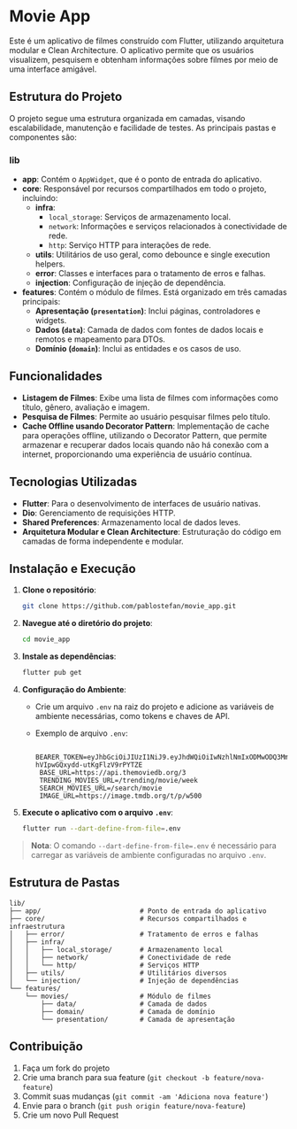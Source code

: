 # Movie App

Este é um aplicativo de filmes construído com Flutter, utilizando arquitetura modular e Clean
Architecture.
O aplicativo permite que os usuários visualizem, pesquisem e obtenham informações sobre filmes por
meio de uma interface amigável.

## Estrutura do Projeto

O projeto segue uma estrutura organizada em camadas, visando escalabilidade, manutenção e facilidade
de testes.
As principais pastas e componentes são:

### lib

- **app**: Contém o `AppWidget`, que é o ponto de entrada do aplicativo.
- **core**: Responsável por recursos compartilhados em todo o projeto, incluindo:
    - **infra**:
        - `local_storage`: Serviços de armazenamento local.
        - `network`: Informações e serviços relacionados à conectividade de rede.
        - `http`: Serviço HTTP para interações de rede.
    - **utils**: Utilitários de uso geral, como debounce e single execution helpers.
    - **error**: Classes e interfaces para o tratamento de erros e falhas.
    - **injection**: Configuração de injeção de dependência.
- **features**: Contém o módulo de filmes. Está organizado em três camadas principais:
    - **Apresentação (`presentation`)**: Inclui páginas, controladores e widgets.
    - **Dados (`data`)**: Camada de dados com fontes de dados locais e remotos e mapeamento para
      DTOs.
    - **Domínio (`domain`)**: Inclui as entidades e os casos de uso.

## Funcionalidades

- **Listagem de Filmes**: Exibe uma lista de filmes com informações como título, gênero, avaliação e
  imagem.
- **Pesquisa de Filmes**: Permite ao usuário pesquisar filmes pelo título.
- **Cache Offline usando Decorator Pattern**: Implementação de cache para operações offline,
  utilizando o Decorator Pattern,
  que permite armazenar e recuperar dados locais quando não há conexão com a internet,
  proporcionando uma experiência de
  usuário contínua.

## Tecnologias Utilizadas

- **Flutter**: Para o desenvolvimento de interfaces de usuário nativas.
- **Dio**: Gerenciamento de requisições HTTP.
- **Shared Preferences**: Armazenamento local de dados leves.
- **Arquitetura Modular e Clean Architecture**: Estruturação do código em camadas de forma
  independente e modular.

## Instalação e Execução

1. **Clone o repositório**:
   ```bash
   git clone https://github.com/pablostefan/movie_app.git
   ```

2. **Navegue até o diretório do projeto**:
   ```bash
   cd movie_app
   ```

3. **Instale as dependências**:
   ```bash
   flutter pub get
   ```

4. **Configuração do Ambiente**:
    - Crie um arquivo `.env` na raiz do projeto e adicione as variáveis de ambiente necessárias,
      como tokens e chaves de API.
    - Exemplo de arquivo `.env`:
   
       ```plaintext
        BEARER_TOKEN=eyJhbGciOiJIUzI1NiJ9.eyJhdWQiOiIwNzhlNmIxODMwODQ3MmMxMmQ2YWUwNDc5MTliY2RiZiIsIm5iZiI6MTcyODA5NTY0OC4zMTA1NDYsInN1YiI6IjY0NTEzZDlhNDM1MDExMDBlYTNhMTk1ZiIsInNjb3BlcyI6WyJhcGlfcmVhZCJdLCJ2ZXJzaW9uIjoxfQ.J2Gju5G6gE0_Twm-hVIpwGQxydd-utKgFlzV9rPYTZE
        BASE_URL=https://api.themoviedb.org/3
        TRENDING_MOVIES_URL=/trending/movie/week
        SEARCH_MOVIES_URL=/search/movie
        IMAGE_URL=https://image.tmdb.org/t/p/w500
        ```

5. **Execute o aplicativo com o arquivo `.env`**:
    ```bash
    flutter run --dart-define-from-file=.env
    ```

> **Nota**: O comando `--dart-define-from-file=.env` é necessário para carregar as variáveis de
> ambiente configuradas no arquivo `.env`.

## Estrutura de Pastas

```plaintext
lib/
├── app/                         # Ponto de entrada do aplicativo
├── core/                        # Recursos compartilhados e infraestrutura
│   ├── error/                   # Tratamento de erros e falhas
│   ├── infra/
│   │   ├── local_storage/       # Armazenamento local
│   │   ├── network/             # Conectividade de rede
│   │   └── http/                # Serviços HTTP
│   ├── utils/                   # Utilitários diversos
│   └── injection/               # Injeção de dependências
└── features/
    └── movies/                  # Módulo de filmes
        ├── data/                # Camada de dados
        ├── domain/              # Camada de domínio
        └── presentation/        # Camada de apresentação
```

## Contribuição

1. Faça um fork do projeto
2. Crie uma branch para sua feature (`git checkout -b feature/nova-feature`)
3. Commit suas mudanças (`git commit -am 'Adiciona nova feature'`)
4. Envie para o branch (`git push origin feature/nova-feature`)
5. Crie um novo Pull Request

